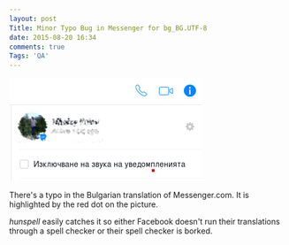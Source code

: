 ```yaml
---
layout: post
Title: Minor Typo Bug in Messenger for bg_BG.UTF-8
date: 2015-08-20 16:34
comments: true
Tags: 'QA'
---
```


![Messenger typo](/images/messenger_typo.png "Messenger typo")

There's a typo in the Bulgarian translation of Messenger.com.
It is highlighted by the red dot on the picture.

*hunspell* easily catches it so either Facebook doesn't run their
translations through a spell checker or their spell checker is
borked.
